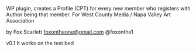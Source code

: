 WP plugin, creates a Profile (CPT) for every new member who registers with Author being that member.  For West County Media / Napa Valley Art Association

by Fox Scarlett foxontheone@gmail.com   @foxonthe1

v0.1 It works on the test bed